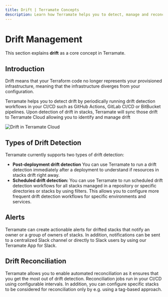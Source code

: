 ```yaml
---
title: Drift | Terramate Concepts
description: Learn how Terramate helps you to detect, manage and reconcile drift.
---
```


# Drift Management

This section explains **drift** as a core concept in Terramate.

## Introduction

Drift means that your Terraform code no longer represents your provisioned infrastructure, meaning that the infrastructure
diverges from your configuration.

Terramate helps you to detect drift by periodically running drift detection workflows in your CI/CD such as GitHub Actions, GitLab CI/CD or BitBucket pipelines. Upon detection of drift in stacks, Terramate will sync those drift to Terramate Cloud allowing
you to identify and manage drift

![Drift in Terramate Cloud](../assets/drift/drift.png)

## Types of Drift Detection

Terramate currently supports two types of drift detection:

- **Post-deployment drift detection** You can use Terramate to run a drift detection immediately after a deployment
to understand if resources in stacks drift right away.
- **Scheduled drift detection:** You can use Terramate to run scheduled drift detection workflows for all stacks managed
in a repository or specific directories or stacks by using filters. This allows you to configure more frequent drift
detection workflows for specific environments and services.

## Alerts

Terramate can create actionable alerts for drifted stacks that notify an owner or a group of owners of stacks.
In addition, notifications can be sent to a centralized Slack channel or directly to Slack users by using our Terramate App for Slack.

## Drift Reconciliation

Terramate allows you to enable automated reconciliation as it ensures that you get the most out of drift detection.
Reconciliation jobs run in your CI/CD using configurable intervals. In addition, you can configure specific stacks to be
considered for reconciliation only by e.g. using a tag-based approach.
